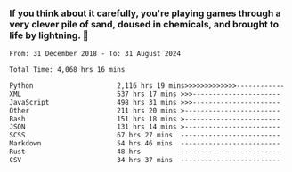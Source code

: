 ### If you think about it carefully, you're playing games through a very clever pile of sand, doused in chemicals, and brought to life by lightning.  👋


<!--START_SECTION:waka-->

```txt
From: 31 December 2018 - To: 31 August 2024

Total Time: 4,068 hrs 16 mins

Python                     2,116 hrs 19 mins>>>>>>>>>>>>>------------   52.03 %
XML                        537 hrs 17 mins >>>----------------------   13.21 %
JavaScript                 498 hrs 31 mins >>>----------------------   12.26 %
Other                      211 hrs 20 mins >------------------------   05.20 %
Bash                       151 hrs 18 mins >------------------------   03.72 %
JSON                       131 hrs 14 mins >------------------------   03.23 %
SCSS                       67 hrs 27 mins  -------------------------   01.66 %
Markdown                   54 hrs 46 mins  -------------------------   01.35 %
Rust                       48 hrs          -------------------------   01.18 %
CSV                        34 hrs 37 mins  -------------------------   00.85 %
```

<!--END_SECTION:waka-->
